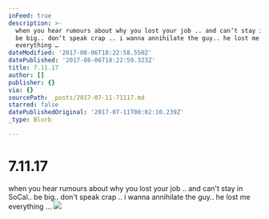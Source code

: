 ```yaml
---
inFeed: true
description: >-
  when you hear rumours about why you lost your job .. and can’t stay in SoCal..
  be big.. don’t speak crap .. i wanna annihilate the guy.. he lost me
  everything … 
dateModified: '2017-08-06T18:22:58.550Z'
datePublished: '2017-08-06T18:22:59.323Z'
title: 7.11.17
author: []
publisher: {}
via: {}
sourcePath: _posts/2017-07-11-71117.md
starred: false
datePublishedOriginal: '2017-07-11T00:02:10.239Z'
_type: Blurb

---
```

# 7.11.17

when you hear rumours about why you lost your job .. and can't stay in SoCal.. be big.. don't speak crap .. i wanna annihilate the guy.. he lost me everything ... ![](https://the-grid-user-content.s3-us-west-2.amazonaws.com/98b9a678-46c5-4c06-80c2-60b3f6b2fc95.jpg)